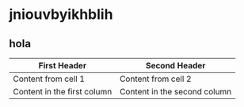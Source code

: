 # jniouvbyikhblih
## hola 
First Header | Second Header
------------ | -------------
Content from cell 1 | Content from cell 2
Content in the first column | Content in the second column
